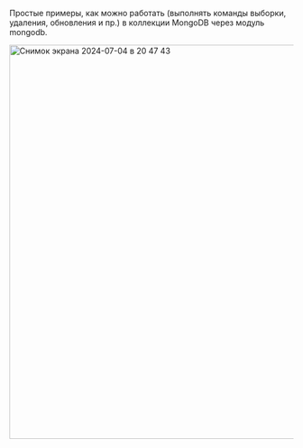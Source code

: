 Простые примеры, как можно работать (выполнять команды выборки, удаления, обновления и пр.) в коллекции MongoDB через модуль mongodb.

<img width="698" alt="Снимок экрана 2024-07-04 в 20 47 43" src="https://github.com/alex1543/practNode/assets/10297748/07369cda-ad0b-434c-baea-a6539e85eecc">

